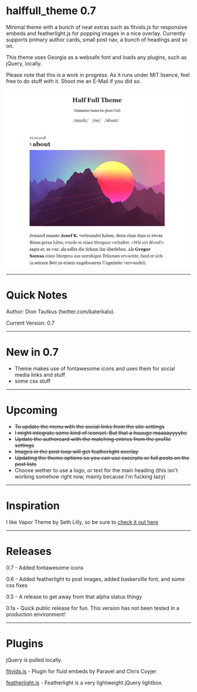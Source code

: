 # halffull_theme 0.7
Minimal theme with a bunch of neat extras such as fitvids.js for responsive embeds and featherlight.js for popping images in a nice overlay.
Currently supports primary author cards, small post nav, a bunch of headings and so on.

This theme uses Georgia as a websafe font and loads any plugins, such as jQuery, locally.

Please note that this is a work in progress. As it runs under MIT lisence, feel free to do stuff with it. Shoot me an E-Mail if you did so.

![Some Text](https://github.com/katerkalu/halffull_theme/blob/master/halfffull-preview1.jpg)

---

# Quick Notes

Author: Dion Tautkus (twitter.com/katerkalu).

Current Version: 0.7

---

# New in 0.7

* Theme makes use of fontawesome icons and uses them for social media links and stuff
* some css stuff

---

# Upcoming

* ~~To update the menu with the social links from the site settings~~
* ~~I might integrate some kind of iconset. But that a huuuge maaaayyyybe~~
* ~~Update the authorcard with the matching entries from the profile settings~~
* ~~Images in the post loop will get featherlight overlay~~
* ~~Updating the theme options so you can use excerpts or full posts on the post lists~~
* Choose wether to use a logo, or text for the main heading (this isn't working somehow right now, mainly because I'm fucking lazy)

---

# Inspiration

I like Vapor Theme by Seth Lilly, so be sure to [check it out here](https://github.com/sethlilly/Vapor)

---

# Releases

0.7 - Added fontawesome icons

0.6 - Added featherlight to post images, added baskerville font, and some css fixes

0.5 - A release to get away from that alpha status thingy

0.1a - Quick public release for fun. This version has not been tested in a production environment!

---

# Plugins

jQuery is pulled locally.

[fitvids.js](http://fitvidsjs.com/) - Plugin for fluid embeds by Paravel and Chris Coyjer

[featherlight.js](https://noelboss.github.io/featherlight/) - Featherlight is a very lightweight jQuery lightbox.
